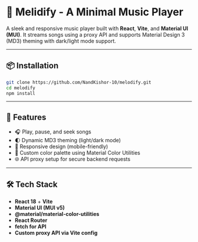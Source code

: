 # 🎵 Melidify - A Minimal Music Player

A sleek and responsive music player built with **React**, **Vite**, and **Material UI (MUI)**. It streams songs using a proxy API and supports Material Design 3 (MD3) theming with dark/light mode support.

---

## 📦 Installation

```bash
git clone https://github.com/NandKishor-10/melodify.git
cd melodify
npm install
```

---

## 🚀 Features

- 🎧 Play, pause, and seek songs
- 🌓 Dynamic MD3 theming (light/dark mode)
- 📱 Responsive design (mobile-friendly)
- 🎨 Custom color palette using Material Color Utilities
- 🌐 API proxy setup for secure backend requests

---

## 🛠️ Tech Stack

- **React 18** + **Vite**
- **Material UI (MUI v5)**
- **@material/material-color-utilities**
- **React Router**
- **fetch for API**
- **Custom proxy API via Vite config**
